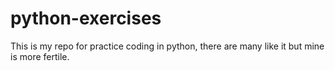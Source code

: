 # python-exercises
This is my repo for practice coding in python, there are many like it but mine is more fertile.
